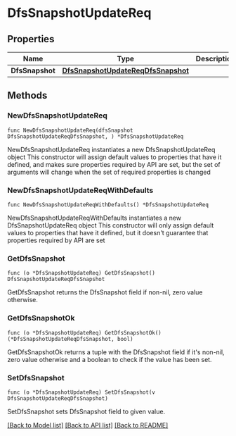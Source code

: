 # DfsSnapshotUpdateReq

## Properties

Name | Type | Description | Notes
------------ | ------------- | ------------- | -------------
**DfsSnapshot** | [**DfsSnapshotUpdateReqDfsSnapshot**](DfsSnapshotUpdateReqDfsSnapshot.md) |  | 

## Methods

### NewDfsSnapshotUpdateReq

`func NewDfsSnapshotUpdateReq(dfsSnapshot DfsSnapshotUpdateReqDfsSnapshot, ) *DfsSnapshotUpdateReq`

NewDfsSnapshotUpdateReq instantiates a new DfsSnapshotUpdateReq object
This constructor will assign default values to properties that have it defined,
and makes sure properties required by API are set, but the set of arguments
will change when the set of required properties is changed

### NewDfsSnapshotUpdateReqWithDefaults

`func NewDfsSnapshotUpdateReqWithDefaults() *DfsSnapshotUpdateReq`

NewDfsSnapshotUpdateReqWithDefaults instantiates a new DfsSnapshotUpdateReq object
This constructor will only assign default values to properties that have it defined,
but it doesn't guarantee that properties required by API are set

### GetDfsSnapshot

`func (o *DfsSnapshotUpdateReq) GetDfsSnapshot() DfsSnapshotUpdateReqDfsSnapshot`

GetDfsSnapshot returns the DfsSnapshot field if non-nil, zero value otherwise.

### GetDfsSnapshotOk

`func (o *DfsSnapshotUpdateReq) GetDfsSnapshotOk() (*DfsSnapshotUpdateReqDfsSnapshot, bool)`

GetDfsSnapshotOk returns a tuple with the DfsSnapshot field if it's non-nil, zero value otherwise
and a boolean to check if the value has been set.

### SetDfsSnapshot

`func (o *DfsSnapshotUpdateReq) SetDfsSnapshot(v DfsSnapshotUpdateReqDfsSnapshot)`

SetDfsSnapshot sets DfsSnapshot field to given value.



[[Back to Model list]](../README.md#documentation-for-models) [[Back to API list]](../README.md#documentation-for-api-endpoints) [[Back to README]](../README.md)


